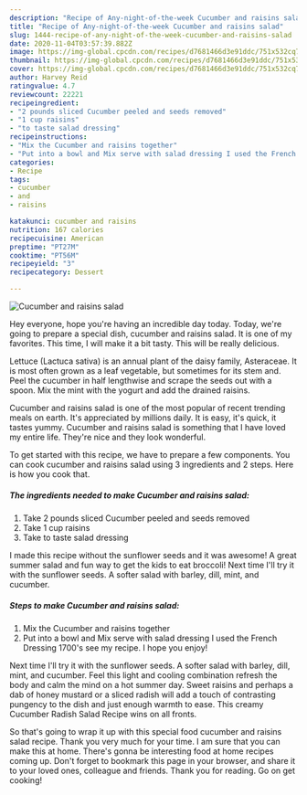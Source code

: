 ```yaml
---
description: "Recipe of Any-night-of-the-week Cucumber and raisins salad"
title: "Recipe of Any-night-of-the-week Cucumber and raisins salad"
slug: 1444-recipe-of-any-night-of-the-week-cucumber-and-raisins-salad
date: 2020-11-04T03:57:39.882Z
image: https://img-global.cpcdn.com/recipes/d7681466d3e91ddc/751x532cq70/cucumber-and-raisins-salad-recipe-main-photo.jpg
thumbnail: https://img-global.cpcdn.com/recipes/d7681466d3e91ddc/751x532cq70/cucumber-and-raisins-salad-recipe-main-photo.jpg
cover: https://img-global.cpcdn.com/recipes/d7681466d3e91ddc/751x532cq70/cucumber-and-raisins-salad-recipe-main-photo.jpg
author: Harvey Reid
ratingvalue: 4.7
reviewcount: 22221
recipeingredient:
- "2 pounds sliced Cucumber peeled and seeds removed"
- "1 cup raisins"
- "to taste salad dressing"
recipeinstructions:
- "Mix the Cucumber and raisins together"
- "Put into a bowl and Mix serve with salad dressing I used the French Dressing 1700&#39;s see my recipe. I hope you enjoy!"
categories:
- Recipe
tags:
- cucumber
- and
- raisins

katakunci: cucumber and raisins 
nutrition: 167 calories
recipecuisine: American
preptime: "PT27M"
cooktime: "PT56M"
recipeyield: "3"
recipecategory: Dessert

---
```



![Cucumber and raisins salad](https://img-global.cpcdn.com/recipes/d7681466d3e91ddc/751x532cq70/cucumber-and-raisins-salad-recipe-main-photo.jpg)

Hey everyone, hope you're having an incredible day today. Today, we're going to prepare a special dish, cucumber and raisins salad. It is one of my favorites. This time, I will make it a bit tasty. This will be really delicious.

Lettuce (Lactuca sativa) is an annual plant of the daisy family, Asteraceae. It is most often grown as a leaf vegetable, but sometimes for its stem and. Peel the cucumber in half lengthwise and scrape the seeds out with a spoon. Mix the mint with the yogurt and add the drained raisins.

Cucumber and raisins salad is one of the most popular of recent trending meals on earth. It's appreciated by millions daily. It is easy, it's quick, it tastes yummy. Cucumber and raisins salad is something that I have loved my entire life. They're nice and they look wonderful.


To get started with this recipe, we have to prepare a few components. You can cook cucumber and raisins salad using 3 ingredients and 2 steps. Here is how you cook that.

<!--inarticleads1-->

##### The ingredients needed to make Cucumber and raisins salad:

1. Take 2 pounds sliced Cucumber peeled and seeds removed
1. Take 1 cup raisins
1. Take to taste salad dressing


I made this recipe without the sunflower seeds and it was awesome! A great summer salad and fun way to get the kids to eat broccoli! Next time I&#39;ll try it with the sunflower seeds. A softer salad with barley, dill, mint, and cucumber. 

<!--inarticleads2-->

##### Steps to make Cucumber and raisins salad:

1. Mix the Cucumber and raisins together
1. Put into a bowl and Mix serve with salad dressing I used the French Dressing 1700&#39;s see my recipe. I hope you enjoy!


Next time I&#39;ll try it with the sunflower seeds. A softer salad with barley, dill, mint, and cucumber. Feel this light and cooling combination refresh the body and calm the mind on a hot summer day. Sweet raisins and perhaps a dab of honey mustard or a sliced radish will add a touch of contrasting pungency to the dish and just enough warmth to ease. This creamy Cucumber Radish Salad Recipe wins on all fronts. 

So that's going to wrap it up with this special food cucumber and raisins salad recipe. Thank you very much for your time. I am sure that you can make this at home. There's gonna be interesting food at home recipes coming up. Don't forget to bookmark this page in your browser, and share it to your loved ones, colleague and friends. Thank you for reading. Go on get cooking!
